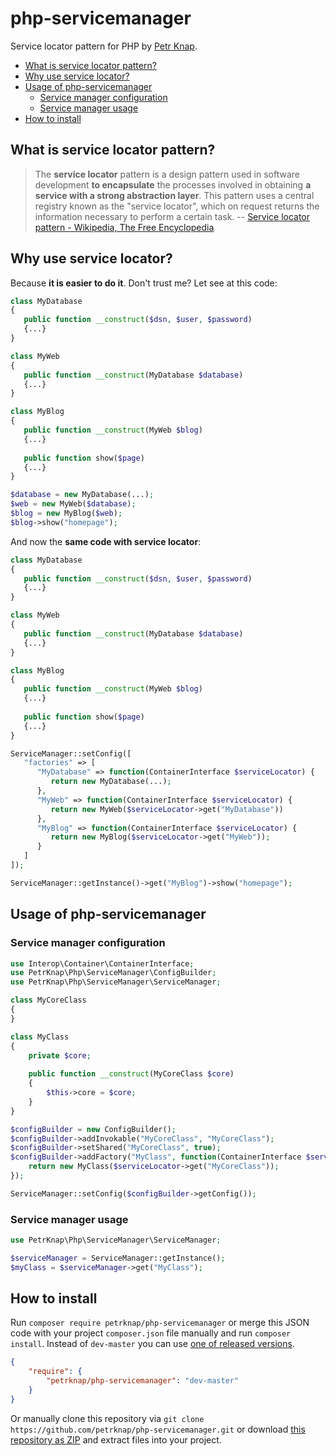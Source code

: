 # php-servicemanager

Service locator pattern for PHP by [Petr Knap].

* [What is service locator pattern?](#what-is-service-locator-pattern)
* [Why use service locator?](#why-use-service-locator)
* [Usage of php-servicemanager](#usage-of-php-servicemanager)
    * [Service manager configuration](#service-manager-configuration)
    * [Service manager usage](#service-manager-usage)
* [How to install](#how-to-install)


## What is service locator pattern?

> The **service locator** pattern is a design pattern used in software development **to encapsulate** the processes involved in obtaining **a service with a strong abstraction layer**. This pattern uses a central registry known as the "service locator", which on request returns the information necessary to perform a certain task.
-- [Service locator pattern - Wikipedia, The Free Encyclopedia]


## Why use service locator?

Because **it is easier to do it**. Don't trust me? Let see at this code:

```php
class MyDatabase
{
   public function __construct($dsn, $user, $password)
   {...}
}

class MyWeb
{
   public function __construct(MyDatabase $database)
   {...}
}

class MyBlog
{
   public function __construct(MyWeb $blog)
   {...}
   
   public function show($page)
   {...}
}
```
```php
$database = new MyDatabase(...);
$web = new MyWeb($database);
$blog = new MyBlog($web);
$blog->show("homepage");
```

And now the **same code with service locator**:

```php
class MyDatabase
{
   public function __construct($dsn, $user, $password)
   {...}
}

class MyWeb
{
   public function __construct(MyDatabase $database)
   {...}
}

class MyBlog
{
   public function __construct(MyWeb $blog)
   {...}
   
   public function show($page)
   {...}
}

ServiceManager::setConfig([
   "factories" => [
      "MyDatabase" => function(ContainerInterface $serviceLocator) {
         return new MyDatabase(...);
      },
      "MyWeb" => function(ContainerInterface $serviceLocator) {
         return new MyWeb($serviceLocator->get("MyDatabase"))
      },
      "MyBlog" => function(ContainerInterface $serviceLocator) {
         return new MyBlog($serviceLocator->get("MyWeb"));
      }
   ]
]);
```
```php
ServiceManager::getInstance()->get("MyBlog")->show("homepage");
```


## Usage of php-servicemanager

### Service manager configuration
```php
use Interop\Container\ContainerInterface;
use PetrKnap\Php\ServiceManager\ConfigBuilder;
use PetrKnap\Php\ServiceManager\ServiceManager;

class MyCoreClass
{
}

class MyClass
{
    private $core;
    
    public function __construct(MyCoreClass $core)
    {
        $this->core = $core;
    }
}

$configBuilder = new ConfigBuilder();
$configBuilder->addInvokable("MyCoreClass", "MyCoreClass");
$configBuilder->setShared("MyCoreClass", true);
$configBuilder->addFactory("MyClass", function(ContainerInterface $serviceLocator) {
    return new MyClass($serviceLocator->get("MyCoreClass"));
});

ServiceManager::setConfig($configBuilder->getConfig());
```

### Service manager usage
```php
use PetrKnap\Php\ServiceManager\ServiceManager;

$serviceManager = ServiceManager::getInstance();
$myClass = $serviceManager->get("MyClass");
```


## How to install

Run `composer require petrknap/php-servicemanager` or merge this JSON code with your project `composer.json` file manually and run `composer install`. Instead of `dev-master` you can use [one of released versions].

```json
{
    "require": {
        "petrknap/php-servicemanager": "dev-master"
    }
}
```

Or manually clone this repository via `git clone https://github.com/petrknap/php-servicemanager.git` or download [this repository as ZIP] and extract files into your project.



[Petr Knap]:http://petrknap.cz/
[Service locator pattern - Wikipedia, The Free Encyclopedia]:https://en.wikipedia.org/w/index.php?title=Service_locator_pattern&oldid=698489971
[one of released versions]:https://github.com/petrknap/php-servicemanager/releases
[this repository as ZIP]:https://github.com/petrknap/php-servicemanager/archive/master.zip
